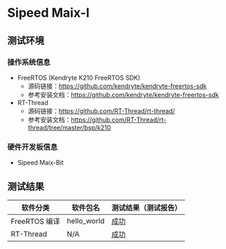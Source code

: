 # Sipeed Maix-I

## 测试环境

### 操作系统信息

- FreeRTOS (Kendryte K210 FreeRTOS SDK)
    - 源码链接：https://github.com/kendryte/kendryte-freertos-sdk
    - 参考安装文档：https://github.com/kendryte/kendryte-freertos-sdk
- RT-Thread
    - 源码链接：https://github.com/RT-Thread/rt-thread/
    - 参考安装文档：https://github.com/RT-Thread/rt-thread/tree/master/bsp/k210

### 硬件开发板信息

- Sipeed Maix-Bit

## 测试结果

| 软件分类      | 软件包名    | 测试结果（测试报告） |
|--------------|-------------|------------------|
| FreeRTOS 编译 | hello_world | [成功][FreeRTOS]   |
| RT-Thread    | N/A         | [成功][RTThread]   

[FreeRTOS]: ./FreeRTOS/README.md
[RTThread]: ./RT-Thread/README.md
